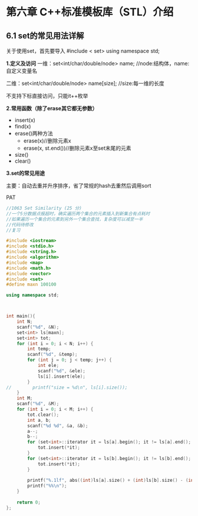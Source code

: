 # 第六章 C++标准模板库（STL）介绍
## 6.1 set的常见用法详解
关于使用set，首先要导入 #include < set>
using namespace std;

**1.定义及访问**
一维：set<int/char/double/node> name; //node:结构体，name:自定义变量名

二维：set<int/char/double/node> name[size]; //size:每一维的长度

不支持下标直接访问，只能it++枚举

**2.常用函数（除了erase其它都无参数）**
- insert(x)
- find(x)
- erase()两种方法
  - erase(x)//删除元素x
  - erase(x, st.end())//删除元素x至set末尾的元素
- size()
- clear()

**3.set的常见用途**

主要：自动去重并升序排序，省了常规的hash去重然后调用sort


PAT
```C++
//1063 Set Similarity (25 分)
//一个5分数据点报超时，确实遍历两个集合的元素插入到新集合有点耗时
//如果遍历一个集合的元素到另外一个集合查找，复杂度可以减至一半
//代码待修改
//复习

#include <iostream>
#include <stdio.h>
#include <string.h>
#include <algorithm>
#include <map>
#include <math.h>
#include <vector>
#include <set>
#define maxn 100100

using namespace std;



int main(){
    int N;
    scanf("%d", &N);
    set<int> ls[maxn];
    set<int> tot;
    for (int i = 0; i < N; i++) {
        int temp;
        scanf("%d", &temp);
        for (int j = 0; j < temp; j++) {
            int ele;
            scanf("%d", &ele);
            ls[i].insert(ele);
        }
//        printf("size = %d\n", ls[i].size());
    }
    int M;
    scanf("%d", &M);
    for (int i = 0; i < M; i++) {
        tot.clear();
        int a, b;
        scanf("%d %d", &a, &b);
        a--;
        b--;
        for (set<int>::iterator it = ls[a].begin(); it != ls[a].end(); it++) {
            tot.insert(*it);
        }
        for (set<int>::iterator it = ls[b].begin(); it != ls[b].end(); it++) {
            tot.insert(*it);
        }
        
        printf("%.1lf", abs((int)ls[a].size() + (int)ls[b].size() - (int)tot.size()) * 1.0 * 100.0 / tot.size() * 1.0);
        printf("%%\n");
    }
    
    return 0;
};

```
